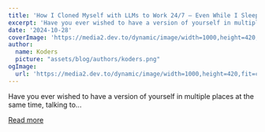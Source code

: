 ```yaml
---
title: 'How I Cloned Myself with LLMs to Work 24/7 – Even While I Sleep'
excerpt: 'Have you ever wished to have a version of yourself in multiple places at the same time, talking to...'
date: '2024-10-28'
coverImage: 'https://media2.dev.to/dynamic/image/width=1000,height=420,fit=cover,gravity=auto,format=auto/https%3A%2F%2Fdev-to-uploads.s3.amazonaws.com%2Fuploads%2Farticles%2Faiknjzrj7ei4cntv8xcu.png'
author:
  name: Koders
  picture: "assets/blog/authors/koders.png"
ogImage:
  url: 'https://media2.dev.to/dynamic/image/width=1000,height=420,fit=cover,gravity=auto,format=auto/https%3A%2F%2Fdev-to-uploads.s3.amazonaws.com%2Fuploads%2Farticles%2Faiknjzrj7ei4cntv8xcu.png'
---
```


Have you ever wished to have a version of yourself in multiple places at the same time, talking to...

[Read more](https://dev.to/docsgpt/how-i-cloned-myself-with-llms-to-work-247-even-while-i-sleep-23nn)
